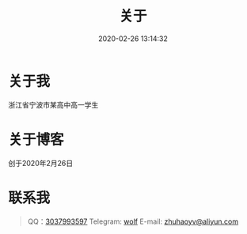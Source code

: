 ﻿---
title: 关于
date: 2020-02-26 13:14:32
comments: false
---
关于我
======
浙江省宁波市某高中高一学生  

  
  

关于博客
=======
创于2020年2月26日

  
  

联系我
=====
> QQ：[3037993597](http://wpa.qq.com/msgrd?v=3&uin=3037993597&site=qq&menu=yes)
>Telegram: [wolf](https://t.me/wolf)
> E-mail: [zhuhaoyv@aliyun.com](mailto:zhuhaoyv@aliyun.com)
